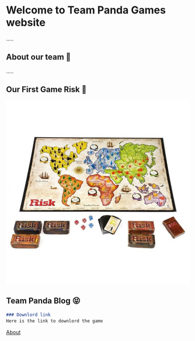 # Welcome to Team Panda Games website

.....

## About our team :star2:
.....

## Our First Game Risk :game_die:
 ![alt text](Risk-Image-For-Website.jpg)

## Team Panda Blog :stuck_out_tongue_closed_eyes:


``` markdown
### Downlord link
Here is the link to downlord the game

```
 

 
 [About](about.md)

